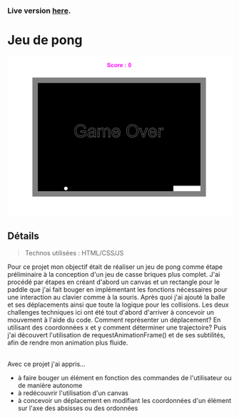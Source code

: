 ### Live version [here](https://virginiebouvarel.github.io/projets_perso/pong/).

# Jeu de pong

![Design preview for this project ](./src/preview.png)

## Détails

> Technos utilisées : HTML/CSS/JS

Pour ce projet mon objectif était de réaliser un jeu de pong comme étape préliminaire à la conception d'un jeu de casse briques plus complet. J'ai procédé par étapes en créant d'abord un canvas et un rectangle pour le paddle que j'ai fait bouger en implémentant les fonctions nécessaires pour une interaction au clavier comme à la souris. Après quoi j'ai ajouté la balle et ses déplacements ainsi que toute la logique pour les collisions.
Les deux challenges techniques ici ont été tout d'abord d'arriver à concevoir un mouvement à l'aide du code. 
Comment représenter un déplacement? En utilisant des coordonnées x et y comment déterminer une trajectoire? 
Puis j'ai découvert l'utilisation de requestAnimationFrame() et de ses subtilités, afin de rendre mon animation plus fluide.<br><br>

Avec ce projet j'ai appris...
- à faire bouger un élément en fonction des commandes de l'utilisateur ou de manière autonome
- à redécouvrir l'utilisation d'un canvas
- à concevoir un déplacement en modifiant les coordonnées d'un élément sur l'axe des absisses ou des ordonnées



